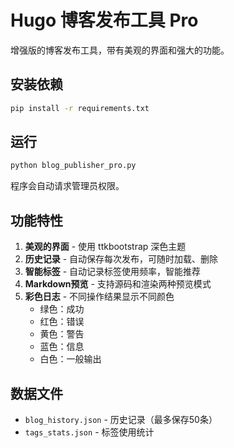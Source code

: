 # Hugo 博客发布工具 Pro

增强版的博客发布工具，带有美观的界面和强大的功能。

## 安装依赖

```bash
pip install -r requirements.txt
```

## 运行

```bash
python blog_publisher_pro.py
```

程序会自动请求管理员权限。

## 功能特性

1. **美观的界面** - 使用 ttkbootstrap 深色主题
2. **历史记录** - 自动保存每次发布，可随时加载、删除
3. **智能标签** - 自动记录标签使用频率，智能推荐
4. **Markdown预览** - 支持源码和渲染两种预览模式
5. **彩色日志** - 不同操作结果显示不同颜色
   - 绿色：成功
   - 红色：错误
   - 黄色：警告
   - 蓝色：信息
   - 白色：一般输出

## 数据文件

- `blog_history.json` - 历史记录（最多保存50条）
- `tags_stats.json` - 标签使用统计
